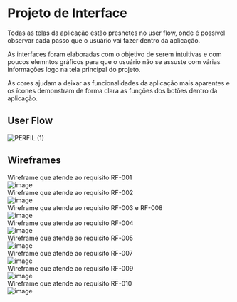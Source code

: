 
# Projeto de Interface
 
 Todas as telas da aplicação estão presnetes no user flow, onde é possível observar cada passo que o usuário vai fazer dentro da aplicação. 
 
 As interfaces foram elaboradas com o objetivo de serem intuitivas e com poucos elemntos gráficos para que o usuário não se assuste com várias informações logo na tela principal do projeto.
 
 As cores ajudam a deixar as funcionalidades da aplicação mais aparentes e os ícones demonstram de forma clara as funções dos botôes dentro da aplicação.

## User Flow

![PERFIL (1)](https://user-images.githubusercontent.com/128331107/236634978-a52c9c19-ea9d-43ff-83cd-a25b3db8f1c3.png)

## Wireframes

Wireframe que atende ao requisito RF-001<br/>
![image](https://user-images.githubusercontent.com/85028195/236685340-8533dc69-4417-4e6b-b654-20d70fecfccd.png)<br/>
Wireframe que atende ao requisito RF-002<br/>
![image](https://user-images.githubusercontent.com/85028195/236685438-394ac81f-f3e9-4d4c-88a9-1a14005876d2.png)<br/>
Wireframe que atende ao requisito RF-003 e RF-008<br/>
![image](https://user-images.githubusercontent.com/85028195/236685824-36e3e4ef-0479-4cfe-a3c9-257d05e1dfc7.png)<br/>
Wireframe que atende ao requisito RF-004<br/>
![image](https://user-images.githubusercontent.com/85028195/236685901-e9066282-ad3d-4921-8084-f4b1a756fb4f.png)<br/>
Wireframe que atende ao requisito RF-005<br/>
![image](https://user-images.githubusercontent.com/85028195/236686327-b33b0796-2dd0-46ed-985e-fece2d5307fe.png)<br/>
Wireframe que atende ao requisito RF-007<br/>
![image](https://user-images.githubusercontent.com/85028195/236686398-82d130ff-3960-41be-a3b8-67831ee5c76c.png)<br/>
Wireframe que atende ao requisito RF-009<br/>
![image](https://user-images.githubusercontent.com/85028195/236686504-7240df0b-4b39-493a-a284-44f8d068f6fa.png)<br/>
Wireframe que atende ao requisito RF-010<br/>
![image](https://user-images.githubusercontent.com/85028195/236686544-c42ed0bb-ecee-40a3-9365-1be206658ab4.png)

